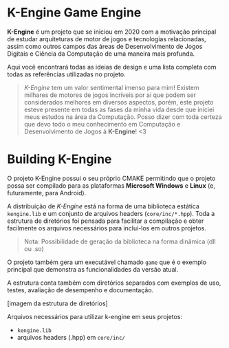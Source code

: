 # K-Engine Game Engine

**K-Engine** é um projeto que se iniciou em 2020 com a motivação principal de estudar arquiteturas de motor de jogos e tecnologias relacionadas, assim como outros campos das áreas de Desenvolvimento de Jogos Digitais e Ciência da Computação de uma maneira mais profunda.

Aqui você encontrará todas as ideias de design e uma lista completa com todas as referências utilizadas no projeto.

> *K-Engine* tem um valor sentimental imenso para mim! Existem milhares de motores de jogos incríveis por aí que podem ser considerados melhores em diversos aspectos, porém, este projeto esteve presente em todas as fases da minha vida desde que iniciei meus estudos na área da Computação. Posso dizer com toda certeza que devo todo o meu conhecimento em Computação e Desenvolvimento de Jogos à **K-Engine**! <3


# Building K-Engine  

O projeto K-Engine possui o seu próprio CMAKE permitindo que o projeto possa ser compilado para as plataformas **Microsoft Windows** e **Linux** (e, futuramente, para Android).

A distribuição de *K-Engine* está na forma de uma biblioteca estática ```kengine.lib``` e um conjunto de arquivos headers (```core/inc/*.hpp```). Toda a estrutura de diretórios foi pensada para facilitar a compilação e obter facilmente os arquivos necessários para incluí-los em outros projetos.

> Nota: Possibilidade de geração da biblioteca na forma dinâmica (dll ou .so)

O projeto também gera um executável chamado ```game``` que é o exemplo principal que demonstra as funcionalidades da versão atual.

A estrutura conta também com diretórios separados com exemplos de uso, testes, avaliação de desempenho e documentação.

[imagem da estrutura de diretórios]

Arquivos necessários para utilizar k-engine em seus projetos:

- ```kengine.lib```
- arquivos headers (.hpp) em ```core/inc/```
